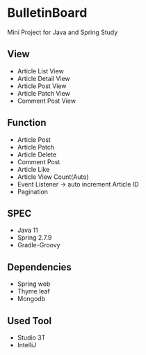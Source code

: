 # BulletinBoard
Mini Project for Java and Spring Study


## View
- Article List View
- Article Detail View
- Article Post View
- Article Patch View
- Comment Post View


## Function
- Article Post
- Article Patch
- Article Delete
- Comment Post
- Article Like
- Article View Count(Auto)
- Event Listener -> auto increment Article ID
- Pagination


## SPEC
- Java 11
- Spring 2.7.9
- Gradle-Groovy


## Dependencies 
- Spring web
- Thyme leaf
- Mongodb


## Used Tool
- Studio 3T
- IntelliJ


